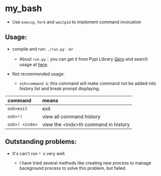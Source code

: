 # my_bash

- Use `execvp`, `fork` and `waitpid` to implement command invocation

## Usage:

- compile and run: `./run.py -br`
  - About `run.py`：you can get it from Pypi Library [Qpro](https://pypi.org/project/Qpro/) and search usage at [here](https://github.com/Rhythmicc/ACM-Template#运行脚本).

- Not recommended usage:

  - `osh>command &`: this command will make command not be added into history list and break prompt displaying.
   
| command | means |
|:---|:---|
|`osh>exit`| exit |
| `osh>!!` | view all command history |
|`osh>! <indx>`| view the \<indx\>th command in history|


## Outstanding problems:

- It's can't run `* &` very well.
  
  - I have tried several methods like creating new process to manage background process to solve this problem, but failed.
  